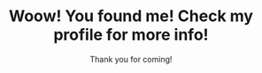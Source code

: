 <body>
<div style="text-align: center">
  <h1>Woow! You found me! Check my profile for more info!</h1>
</div>
</body>
<footer style="text-align: center">
  Thank you for coming!
</footer>
